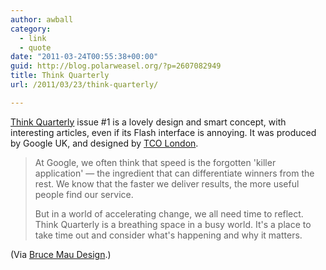 ```yaml
---
author: awball
category:
  - link
  - quote
date: "2011-03-24T00:55:38+00:00"
guid: http://blog.polarweasel.org/?p=2607082949
title: Think Quarterly
url: /2011/03/23/think-quarterly/

---
```

[Think Quarterly](http://thinkquarterly.co.uk/) issue #1 is a lovely design and smart concept, with interesting articles, even if its Flash interface is annoying. It was produced by Google UK, and designed by [TCO London](http://www.thechurchoflondon.com/).

> At Google, we often think that speed is the forgotten 'killer application' — the ingredient that can differentiate winners from the rest. We know that the faster we deliver results, the more useful people find our service.
>
> But in a world of accelerating change, we all need time to reflect. Think Quarterly is a breathing space in a busy world. It's a place to take time out and consider what's happening and why it matters.

(Via [Bruce Mau Design](http://bmdesign.tumblr.com/post/4046296056/think-quarterly-curated-by-google-designed-and).)

